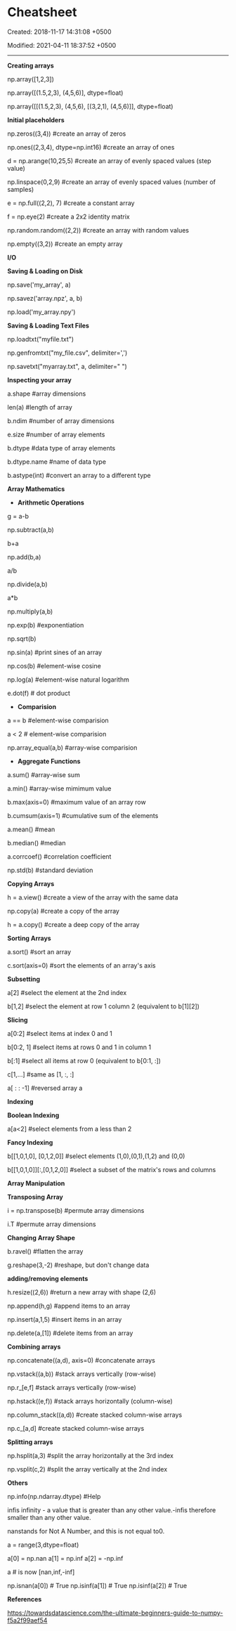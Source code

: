 # Cheatsheet

Created: 2018-11-17 14:31:08 +0500

Modified: 2021-04-11 18:37:52 +0500

---

**Creating arrays**

np.array([1,2,3])

np.array([(1.5,2,3), (4,5,6)], dtype=float)

np.array([[(1.5,2,3), (4,5,6), [(3,2,1), (4,5,6)]], dtype=float)



**Initial placeholders**

np.zeros((3,4)) #create an array of zeros

np.ones((2,3,4), dtype=np.int16) #create an array of ones

d = np.arange(10,25,5) #create an array of evenly spaced values (step value)

np.linspace(0,2,9) #create an array of evenly spaced values (number of samples)

e = np.full((2,2), 7) #create a constant array

f = np.eye(2) #create a 2x2 identity matrix

np.random.random((2,2)) #create an array with random values

np.empty((3,2)) #create an empty array



**I/O**

**Saving & Loading on Disk**

np.save('my_array', a)

np.savez('array.npz', a, b)

np.load('my_array.npy')



**Saving & Loading Text Files**

np.loadtxt("myfile.txt")

np.genfromtxt("my_file.csv", delimiter=',')

np.savetxt("myarray.txt", a, delimiter=" ")



**Inspecting your array**

a.shape #array dimensions

len(a) #length of array

b.ndim #number of array dimensions

e.size #number of array elements

b.dtype #data type of array elements

b.dtype.name #name of data type

b.astype(int) #convert an array to a different type



**Array Mathematics**
-   **Arithmetic Operations**

g = a-b

np.subtract(a,b)

b+a

np.add(b,a)

a/b

np.divide(a,b)

a*b

np.multiply(a,b)

np.exp(b) #exponentiation

np.sqrt(b)

np.sin(a) #print sines of an array

np.cos(b) #element-wise cosine

np.log(a) #element-wise natural logarithm

e.dot(f) # dot product
-   **Comparision**

a == b #element-wise comparision

a < 2 # element-wise comparision

np.array_equal(a,b) #array-wise comparision
-   **Aggregate Functions**

a.sum() #array-wise sum

a.min() #array-wise mimimum value

b.max(axis=0) #maximum value of an array row

b.cumsum(axis=1) #cumulative sum of the elements

a.mean() #mean

b.median() #median

a.corrcoef() #correlation coefficient

np.std(b) #standard deviation



**Copying Arrays**

h = a.view() #create a view of the array with the same data

np.copy(a) #create a copy of the array

h = a.copy() #create a deep copy of the array



**Sorting Arrays**

a.sort() #sort an array

c.sort(axis=0) #sort the elements of an array's axis



**Subsetting**

a[2] #select the element at the 2nd index

b[1,2] #select the element at row 1 column 2 (equivalent to b[1][2])



**Slicing**

a[0:2] #select items at index 0 and 1

b[0:2, 1] #select items at rows 0 and 1 in column 1

b[:1] #select all items at row 0 (equivalent to b[0:1, :])

c[1,...] #same as [1, :, :]

a[ : : -1] #reversed array a



**Indexing**

**Boolean Indexing**

a[a<2] #select elements from a less than 2

**Fancy Indexing**

b[[1,0,1,0], [0,1,2,0]] #select elements (1,0),(0,1),(1,2) and (0,0)

b[[1,0,1,0]][:,[0,1,2,0]] #select a subset of the matrix's rows and columns



**Array Manipulation**

**Transposing Array**

i = np.transpose(b) #permute array dimensions

i.T #permute array dimensions



**Changing Array Shape**

b.ravel() #flatten the array

g.reshape(3,-2) #reshape, but don't change data



**adding/removing elements**

h.resize((2,6)) #return a new array with shape (2,6)

np.append(h,g) #append items to an array

np.insert(a,1,5) #insert items in an array

np.delete(a,[1]) #delete items from an array



**Combining arrays**

np.concatenate((a,d), axis=0) #concatenate arrays

np.vstack((a,b)) #stack arrays vertically (row-wise)

np.r_[e,f] #stack arrays vertically (row-wise)

np.hstack((e,f)) #stack arrays horizontally (column-wise)

np.column_stack((a,d)) #create stacked column-wise arrays

np.c_[a,d] #create stacked column-wise arrays



**Splitting arrays**

np.hsplit(a,3) #split the array horizontally at the 3rd index

np.vsplit(c,2) #split the array vertically at the 2nd index



**Others**

np.info(np.ndarray.dtype) #Help



infis infinity - a value that is greater than any other value.-infis therefore smaller than any other value.



nanstands for Not A Number, and this is not equal to0.

a = range(3,dtype=float)

a[0] = np.nan
a[1] = np.inf
a[2] = -np.inf

a # is now [nan,inf,-inf]

np.isnan(a[0]) # True
np.isinf(a[1]) # True
np.isinf(a[2]) # True



**References**

<https://towardsdatascience.com/the-ultimate-beginners-guide-to-numpy-f5a2f99aef54>
